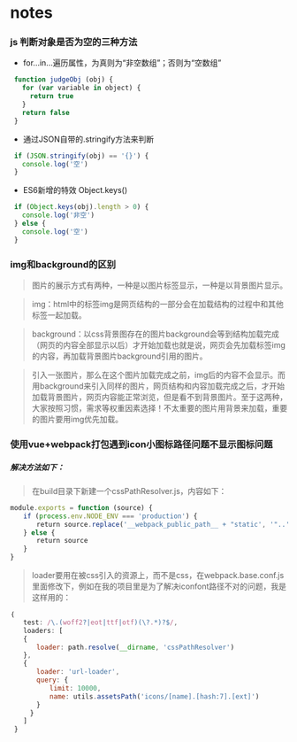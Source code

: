 # notes

### js 判断对象是否为空的三种方法
 - for...in...遍历属性，为真则为“非空数组”；否则为“空数组”  
 ```javascript
  function judgeObj (obj) {
    for (var variable in object) {
      return true
    }
    return false
  }
 ```
  - 通过JSON自带的.stringify方法来判断
  ```javascript
   if (JSON.stringify(obj) == '{}') {
     console.log('空')
   }
  ```
  - ES6新增的特效 Object.keys()
  ```javascript
   if (Object.keys(obj).length > 0) {
     console.log('非空')
   } else {
     console.log('空')
   }
  ```
### img和background的区别
>图片的展示方式有两种，一种是以图片标签显示，一种是以背景图片显示。  

>img：html中的标签img是网页结构的一部分会在加载结构的过程中和其他标签一起加载。  

>background：以css背景图存在的图片background会等到结构加载完成（网页的内容全部显示以后）才开始加载也就是说，网页会先加载标签img的内容，再加载背景图片background引用的图片。  

>引入一张图片，那么在这个图片加载完成之前，img后的内容不会显示。而用background来引入同样的图片，网页结构和内容加载完成之后，才开始加载背景图片，网页内容能正常浏览，但是看不到背景图片。至于这两种，大家按照习惯，需求等权重因素选择！不太重要的图片用背景来加载，重要的图片要用img优先加载。

### 使用vue+webpack打包遇到icon小图标路径问题不显示图标问题  
##### 解决方法如下：
>在build目录下新建一个cssPathResolver.js，内容如下：

``` javascript
module.exports = function (source) {　　  
　　if (process.env.NODE_ENV === 'production') {    
　　　　return source.replace('__webpack_public_path__ + "static', '"..')  
　　} else {  
　　　　return source  
　　}  
}   
```

>loader要用在被css引入的资源上，而不是css，在webpack.base.conf.js里面修改下，例如在我的项目里是为了解决iconfont路径不对的问题，我是这样用的：

``` javascript
｛  
　　test: /\.(woff2?|eot|ttf|otf)(\?.*)?$/,  
　　loaders: [  
　　{  
　　　　loader: path.resolve(__dirname, 'cssPathResolver')  
　　},  
　　{  
　　　　loader: 'url-loader',  
　　　　query: {  
　　　　　　limit: 10000,  
　　　　　　name: utils.assetsPath('icons/[name].[hash:7].[ext]')
　　　　}  
　　　}  
　　]  
 }
```
